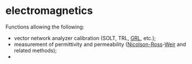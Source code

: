 # electromagnetics

Functions allowing the following:
- vector network analyzer calibration (SOLT, TRL, [GRL](https://ieeexplore.ieee.org/iel5/10678/33710/01604138.pdf), etc.);
- measurement of permittivity and permeability ([Nicolson-Ross](https://ieeexplore.ieee.org/document/4313932)-[Weir](https://ieeexplore.ieee.org/iel5/5/31176/01451312.pdf) and related methods);
- 
